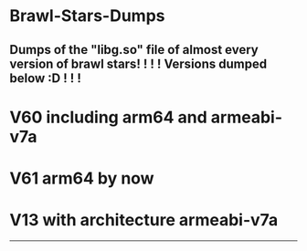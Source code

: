 # Brawl-Stars-Dumps
Dumps of the "libg.so" file of almost every version of brawl stars!
!                                  !
!    Versions dumped below :D      !
!                                  !
-------------------------------------
# V60 including arm64 and armeabi-v7a

# V61 arm64 by now

# V13 with architecture armeabi-v7a
-------------------------------------
